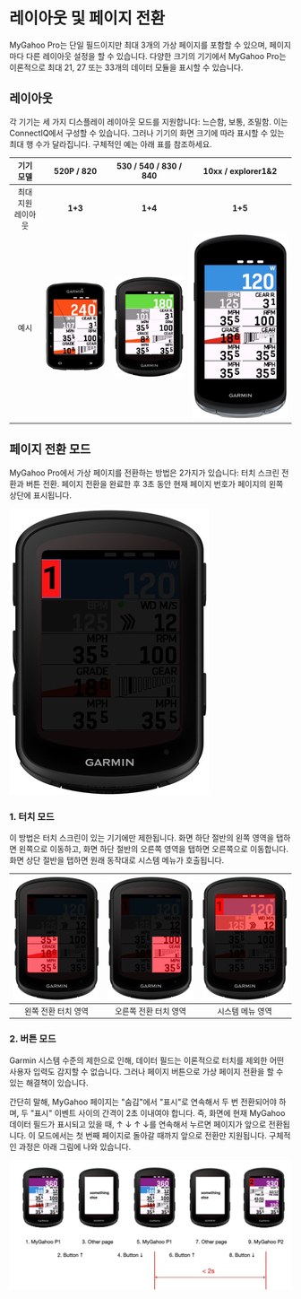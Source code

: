 # 레이아웃 및 페이지 전환
MyGahoo Pro는 단일 필드이지만 최대 3개의 가상 페이지를 포함할 수 있으며, 페이지마다 다른 레이아웃 설정을 할 수 있습니다. 다양한 크기의 기기에서 MyGahoo Pro는 이론적으로 최대 21, 27 또는 33개의 데이터 모듈을 표시할 수 있습니다.

## 레이아웃
각 기기는 세 가지 디스플레이 레이아웃 모드를 지원합니다: 느슨함, 보통, 조밀함. 이는 ConnectIQ에서 구성할 수 있습니다. 그러나 기기의 화면 크기에 따라 표시할 수 있는 최대 행 수가 달라집니다. 구체적인 예는 아래 표를 참조하세요.

| 기기 모델     | 520P / 820               | 530 / 540 / 830 / 840         | 10xx / explorer1&2           |
|:-----------------:|:------------------------:|:-----------------------------:|:----------------------------:|
| 최대 지원 레이아웃 | **1+3**                  | **1+4**                        | **1+5**                       |
| 예시           | ![520](images/520p_max.jpg) | ![540](images/540_max.jpg)   | ![1040](images/1040_max.jpg) |


## 페이지 전환 모드
MyGahoo Pro에서 가상 페이지를 전환하는 방법은 2가지가 있습니다: 터치 스크린 전환과 버튼 전환. 페이지 전환을 완료한 후 3초 동안 현재 페이지 번호가 페이지의 왼쪽 상단에 표시됩니다.

![페이지 번호](images/page_num.jpg)

### 1. 터치 모드
이 방법은 터치 스크린이 있는 기기에만 제한됩니다. 화면 하단 절반의 왼쪽 영역을 탭하면 왼쪽으로 이동하고, 화면 하단 절반의 오른쪽 영역을 탭하면 오른쪽으로 이동합니다. 화면 상단 절반을 탭하면 원래 동작대로 시스템 메뉴가 호출됩니다.

|  ![page01](images/page_l.jpg) | ![page02](images/page_r.jpg) | ![page03](images/page_up.jpg) | 
|:-------------------------:|:-------------------------:|:-------------------------:|
|  왼쪽 전환 터치 영역 | 오른쪽 전환 터치 영역 | 시스템 메뉴 영역 | 

### 2. 버튼 모드
Garmin 시스템 수준의 제한으로 인해, 데이터 필드는 이론적으로 터치를 제외한 어떤 사용자 입력도 감지할 수 없습니다. 그러나 페이지 버튼으로 가상 페이지 전환을 할 수 있는 해결책이 있습니다.

간단히 말해, MyGahoo 페이지는 "숨김"에서 "표시"로 연속해서 두 번 전환되어야 하며, 두 "표시" 이벤트 사이의 간격이 2초 이내여야 합니다. 즉, 화면에 현재 MyGahoo 데이터 필드가 표시되고 있을 때, ↑ ↓ ↑ ↓를 연속해서 누르면 페이지가 앞으로 전환됩니다. 이 모드에서는 첫 번째 페이지로 돌아갈 때까지 앞으로 전환만 지원됩니다. 구체적인 과정은 아래 그림에 나와 있습니다.

![페이지 버튼](images/page_button.jpg)